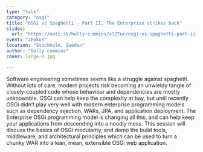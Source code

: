 ```yaml
---
type: "talk"
category: "osgi"
title: "OSGi vs Spaghetti - Part II, The Enterprise strikes back"
slides:
  url: "https://noti.st/holly-cummins/x12Tur/osgi-vs-spaghetti-part-ii-the-enterprise-strikes-back"
event: "JFokus"
location: "Stockholm, Sweden"
author: "holly cummins"
cover: large-0.jpg

---
```

Software engineering sometimes seems like a struggle against spaghetti. Without lots of care, modern projects risk becoming an unwieldy tangle of closely-coupled code whose behaviour and dependencies are mostly unknowable. OSGi can help keep the complexity at bay, but until recently OSGi didn’t play very well with modern enterprise programming models such as dependency injection, WARs, JPA, and application deployment. The Enterprise OSGi programming model is changing all this, and can help keep your applications from descending into a noodly mess. This session will discuss the basics of OSGi modularity, and demo the build tools, middleware, and architectural principles which can be used to turn a chunky WAR into a lean, mean, extensible OSGi web application.